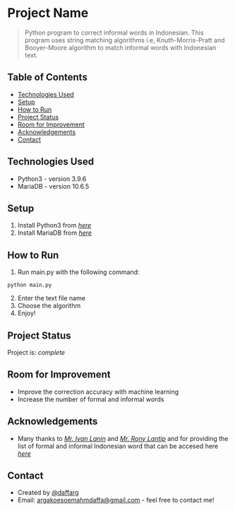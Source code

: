 # Project Name
> Python program to correct informal words in Indonesian. This program uses string matching algorithms i.e, Knuth-Morris-Pratt and Booyer-Moore algorithm to match informal words with Indonesian text.

## Table of Contents
* [Technologies Used](#technologies-used)
* [Setup](#setup)
* [How to Run](#how-to-run)
* [Project Status](#project-status)
* [Room for Improvement](#room-for-improvement)
* [Acknowledgements](#acknowledgements)
* [Contact](#contact)


## Technologies Used
- Python3 - version 3.9.6
- MariaDB - version 10.6.5


## Setup
1. Install Python3 from [_here_](https://www.python.org/downloads/)
2. Install MariaDB from [_here_](https://mariadb.org/download/?t=mariadb&p=mariadb&r=10.6.8&os=windows&cpu=x86_64&pkg=msi&m=nus)

## How to Run
1. Run main.py with the following command:
```
python main.py
```
2. Enter the text file name
3. Choose the algorithm
4. Enjoy!

## Project Status
Project is: _complete_


## Room for Improvement
- Improve the correction accuracy with machine learning
- Increase the number of formal and informal words


## Acknowledgements
- Many thanks to [_Mr. Ivan Lanin_](https://github.com/ivanlanin) and [_Mr. Rony Lantip_](https://github.com/lantip) and for providing the list of formal and informal Indonesian word that can be accesed here [_here_](https://github.com/lantip/baku-tidak-baku)


## Contact
- Created by [@daffarg](https://github.com/daffarg) 
- Email: argakoesoemahmdaffa@gmail.com - feel free to contact me!